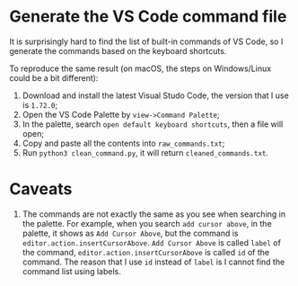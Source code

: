 # Generate the VS Code command file

It is surprisingly hard to find the list of built-in commands of VS Code, so I generate the commands based on the keyboard shortcuts.

To reproduce the same result (on macOS, the steps on Windows/Linux could be a bit different):

1. Download and install the latest Visual Studo Code, the version that I use is `1.72.0`;
1. Open the VS Code Palette by `view->Command Palette`;
2. In the palette, search `open default keyboard shortcuts`, then a file will open;
3. Copy and paste all the contents into `raw_commands.txt`;
4. Run `python3 clean_command.py`, it will return `cleaned_commands.txt`.

# Caveats

1. The commands are not exactly the same as you see when searching in the palette. For example, when you search `add cursor above`, in the palette, it shows as `Add Cursor Above`, but the command is `editor.action.insertCursorAbove`. `Add Cursor Above` is called `label` of the command, `editor.action.insertCursorAbove` is called `id` of the command. The reason that I use `id` instead of `label` is I cannot find the command list using labels.